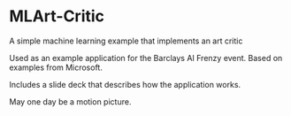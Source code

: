 # MLArt-Critic
A simple machine learning example that implements an art critic

Used as an example application for the Barclays AI Frenzy event. Based on examples from Microsoft.

Includes a slide deck that describes how the application works. 

May one day be a motion picture. 